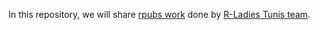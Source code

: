 In this repository, we will share [rpubs work](https://rpubs.com/R-Ladies_Tunis) done by [R-Ladies Tunis team](https://tinyurl.com/y8hlt5np).
